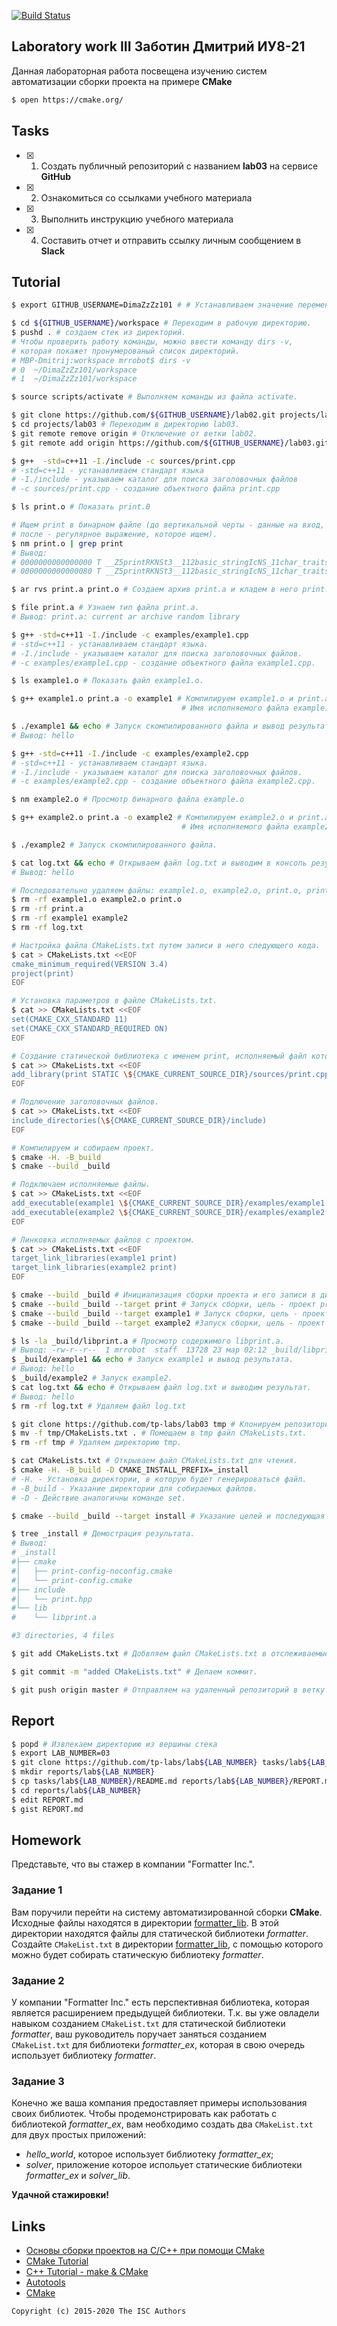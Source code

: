 [![Build Status](https://travis-ci.org/DimaZzZz101/lab06.svg?branch=master)](https://travis-ci.org/DimaZzZz101/lab06)
## Laboratory work III Заботин Дмитрий ИУ8-21

Данная лабораторная работа посвещена изучению систем автоматизации сборки проекта на примере **CMake**

```sh
$ open https://cmake.org/
```

## Tasks

- [x] 1. Создать публичный репозиторий с названием **lab03** на сервисе **GitHub**
- [x] 2. Ознакомиться со ссылками учебного материала
- [x] 3. Выполнить инструкцию учебного материала
- [x] 4. Составить отчет и отправить ссылку личным сообщением в **Slack**

## Tutorial

```sh
$ export GITHUB_USERNAME=DimaZzZz101 # # Устанавливаем значение переменной окружения GITHUB_USERNAME.
```

```sh
$ cd ${GITHUB_USERNAME}/workspace # Переходим в рабочую директорию.
$ pushd . # создаем стек из директорий.
# Чтобы проверить работу команды, можно ввести команду dirs -v,
# которая покажет пронумерованый список директорий.
# MBP-Dmitrij:workspace mrrobot$ dirs -v
# 0  ~/DimaZzZz101/workspace
# 1  ~/DimaZzZz101/workspace

$ source scripts/activate # Выполняем команды из файла activate.
```

```sh
$ git clone https://github.com/${GITHUB_USERNAME}/lab02.git projects/lab03 # Клонируем репозиторий lab02 в каталог lab03.
$ cd projects/lab03 # Переходим в директорию lab03.
$ git remote remove origin # Отключение от ветки lab02.
$ git remote add origin https://github.com/${GITHUB_USERNAME}/lab03.git # Переходим в ветку lab03.
```

```sh
$ g++  -std=c++11 -I./include -c sources/print.cpp
# -std=c++11 - устанавливаем стандарт языка
# -I./include - указываем каталог для поиска заголовочных файлов
# -c sources/print.cpp - создание объектного файла print.cpp

$ ls print.o # Показать print.0

# Ищем print в бинарном файле (до вертикальной черты - данные на вход,
# после - регулярное выражение, которое ищем). 
$ nm print.o | grep print
# Вывод:
# 0000000000000000 T __Z5printRKNSt3__112basic_stringIcNS_11char_traitsIcEENS_9allocatorIcEEEERNS_13basic_ostreamIcS2_EE
# 0000000000000080 T __Z5printRKNSt3__112basic_stringIcNS_11char_traitsIcEENS_9allocatorIcEEEERNS_14basic_ofstreamIcS2_EE

$ ar rvs print.a print.o # Создаем архив print.a и кладем в него print.o.

$ file print.a # Узнаем тип файла print.a.
# Вывод: print.a: current ar archive random library

$ g++ -std=c++11 -I./include -c examples/example1.cpp
# -std=c++11 - устанавливаем стандарт языка.
# -I./include - указываем каталог для поиска заголовочных файлов.
# -c examples/example1.cpp - создание объектного файла example1.cpp.

$ ls example1.o # Показать файл example1.o.

$ g++ example1.o print.a -o example1 # Компилируем example1.o и print.a.
                                      # Имя исполняемого файла example1.

$ ./example1 && echo # Запуск скомпилированного файла и вывод результата.
# Вывод: hello
```

```sh
$ g++ -std=c++11 -I./include -c examples/example2.cpp
# -std=c++11 - устанавливаем стандарт языка.
# -I./include - указываем каталог для поиска заголовочных файлов.
# -c examples/example2.cpp - создание объектного файла example2.cpp.

$ nm example2.o # Просмотр бинарного файла example.o

$ g++ example2.o print.a -o example2 # Компилируем example2.o и print.a.
                                      # Имя исполняемого файла example2.

$ ./example2 # Запуск скомпилированного файла.

$ cat log.txt && echo # Открываем файл log.txt и выводим в консоль результат.
# Вывод: hello
```

```sh
# Последовательно удаляем файлы: example1.o, example2.o, print.o, print.a, example1, example2, log.txt.
$ rm -rf example1.o example2.o print.o
$ rm -rf print.a
$ rm -rf example1 example2
$ rm -rf log.txt
```

```sh
# Настройка файла CMakeLists.txt путем записи в него следующего кода.
$ cat > CMakeLists.txt <<EOF
cmake_minimum_required(VERSION 3.4)
project(print)
EOF
```

```sh
# Установка параметров в файле CMakeLists.txt.
$ cat >> CMakeLists.txt <<EOF
set(CMAKE_CXX_STANDARD 11)
set(CMAKE_CXX_STANDARD_REQUIRED ON)
EOF
```

```sh
# Создание статической библиотека с именем print, исполняемый файл которой print.cpp.
$ cat >> CMakeLists.txt <<EOF
add_library(print STATIC \${CMAKE_CURRENT_SOURCE_DIR}/sources/print.cpp)
EOF
```

```sh
# Подлючение заголовочных файлов.
$ cat >> CMakeLists.txt <<EOF
include_directories(\${CMAKE_CURRENT_SOURCE_DIR}/include)
EOF
```

```sh
# Компилируем и собираем проект.
$ cmake -H. -B_build
$ cmake --build _build
```

```sh
# Подключаем исполняемые файлы.
$ cat >> CMakeLists.txt <<EOF
add_executable(example1 \${CMAKE_CURRENT_SOURCE_DIR}/examples/example1.cpp)
add_executable(example2 \${CMAKE_CURRENT_SOURCE_DIR}/examples/example2.cpp)
EOF
```

```sh
# Линковка исполняемых файлов с проектом.
$ cat >> CMakeLists.txt <<EOF
target_link_libraries(example1 print)
target_link_libraries(example2 print)
EOF
```

```sh
$ cmake --build _build # Инициализация сборки проекта и его записи в директорию lab03/_build.
$ cmake --build _build --target print # Запуск сборки, цель - проект print.
$ cmake --build _build --target example1 # Запуск сборки, цель - проект example1.
$ cmake --build _build --target example2 #Запуск сборки, цель - проект example2.
```

```sh
$ ls -la _build/libprint.a # Просмотр содержимого libprint.a.
# Вывод: -rw-r--r--  1 mrrobot  staff  13728 23 мар 02:12 _build/libprint.a
$ _build/example1 && echo # Запуск example1 и вывод результата.
# Вывод: hello
$ _build/example2 # Запуск example2.
$ cat log.txt && echo # Открываем файл log.txt и выводим результат.
# Вывод: hello
$ rm -rf log.txt # Удаляем файл log.txt
```

```sh
$ git clone https://github.com/tp-labs/lab03 tmp # Клонируем репозиторий заданием ЛР в директорию tmp.
$ mv -f tmp/CMakeLists.txt . # Помещаем в tmp файл CMakeLists.txt.
$ rm -rf tmp # Удаляем директорию tmp.
```

```sh
$ cat CMakeLists.txt # Открываем файл CMakeLists.txt для чтения.
$ cmake -H. -B_build -D CMAKE_INSTALL_PREFIX=_install
# -H. - Установка директории, в которую будет генерироваться файл.
# -B_build - Указание директории для собираемых файлов.
# -D - Действие аналогичны команде set.

$ cmake --build _build --target install # Указание целей и последующая сборка проекта.

$ tree _install # Демострация результата.
# Вывод: 
# _install
#├── cmake
#│   ├── print-config-noconfig.cmake
#│   └── print-config.cmake
#├── include
#│   └── print.hpp
#└── lib
#    └── libprint.a

#3 directories, 4 files
```

```sh
$ git add CMakeLists.txt # Добвляем файл CMakeLists.txt в отслеживаемые.

$ git commit -m "added CMakeLists.txt" # Делаем коммит.

$ git push origin master # Отправляем на удаленный репозиторий в ветку master.
```

## Report

```sh
$ popd # Извлекаем директорию из вершины стека
$ export LAB_NUMBER=03
$ git clone https://github.com/tp-labs/lab${LAB_NUMBER} tasks/lab${LAB_NUMBER}
$ mkdir reports/lab${LAB_NUMBER}
$ cp tasks/lab${LAB_NUMBER}/README.md reports/lab${LAB_NUMBER}/REPORT.md
$ cd reports/lab${LAB_NUMBER}
$ edit REPORT.md
$ gist REPORT.md
```

## Homework

Представьте, что вы стажер в компании "Formatter Inc.".
### Задание 1
Вам поручили перейти на систему автоматизированной сборки **CMake**.
Исходные файлы находятся в директории [formatter_lib](formatter_lib).
В этой директории находятся файлы для статической библиотеки *formatter*.
Создайте `CMakeList.txt` в директории [formatter_lib](formatter_lib),
с помощью которого можно будет собирать статическую библиотеку *formatter*.

### Задание 2
У компании "Formatter Inc." есть перспективная библиотека,
которая является расширением предыдущей библиотеки. Т.к. вы уже овладели
навыком созданием `CMakeList.txt` для статической библиотеки *formatter*, ваш 
руководитель поручает заняться созданием `CMakeList.txt` для библиотеки 
*formatter_ex*, которая в свою очередь использует библиотеку *formatter*.

### Задание 3
Конечно же ваша компания предоставляет примеры использования своих библиотек.
Чтобы продемонстрировать как работать с библиотекой *formatter_ex*,
вам необходимо создать два `CMakeList.txt` для двух простых приложений:
* *hello_world*, которое использует библиотеку *formatter_ex*;
* *solver*, приложение которое испольует статические библиотеки *formatter_ex* и *solver_lib*.

**Удачной стажировки!**

## Links
- [Основы сборки проектов на С/C++ при помощи CMake](https://eax.me/cmake/)
- [CMake Tutorial](http://neerc.ifmo.ru/wiki/index.php?title=CMake_Tutorial)
- [C++ Tutorial - make & CMake](https://www.bogotobogo.com/cplusplus/make.php)
- [Autotools](http://www.gnu.org/software/automake/manual/html_node/Autotools-Introduction.html)
- [CMake](https://cgold.readthedocs.io/en/latest/index.html)

```
Copyright (c) 2015-2020 The ISC Authors
```

